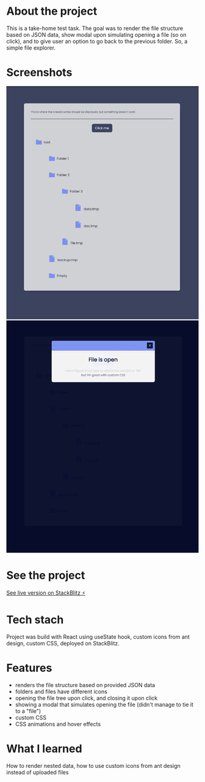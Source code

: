 # About the project
This is a take-home test task. The goal was to render the file structure based on JSON data, show modal upon simulating opening a file (so on click), and to give user an option to go back to the previous folder. So, a simple file explorer.

# Screenshots
![File tree](/Screenshot.png "File tree")
![Modal popup](/Screenshot2.png "Pop up")

# See the project
[See live version on StackBlitz ⚡️](https://stackblitz.com/edit/file-explorer-react)

# Tech stach
Project was build with React using useState hook, custom icons from ant design, custom CSS, deployed on StackBlitz.

# Features
* renders the file structure based on provided JSON data
* folders and files have different icons
* opening the file tree upon click, and closing it upon click
* showing a modal that simulates opening the file (didn't manage to tie it to a "file")
* custom CSS
* CSS animations and hover effects

# What I learned
How to render nested data, how to use custom icons from ant design instead of uploaded files
